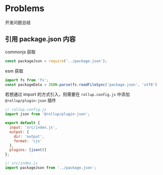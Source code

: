 # Problems

开发问题总结

## 引用 package.json 内容

commonjs 获取

``` js
const packageJson = require('../package.json');
```

esm 获取

``` js
import fs from 'fs';
const packageData = JSON.parse(fs.readFileSync('package.json', 'utf8'))
```

若想通过 import 的方式引入，则需要在 `rollup.config.js` 中添加 `@rollup/plugin-json` 插件

``` js
// rollup.config.js
import json from '@rollup/plugin-json';

export default {
  input: 'src/index.js',
  output: {
    dir: 'output',
    format: 'cjs'
  },
  plugins: [json()]
};

// src/index.js
import packageJson from '../package.json';
```

